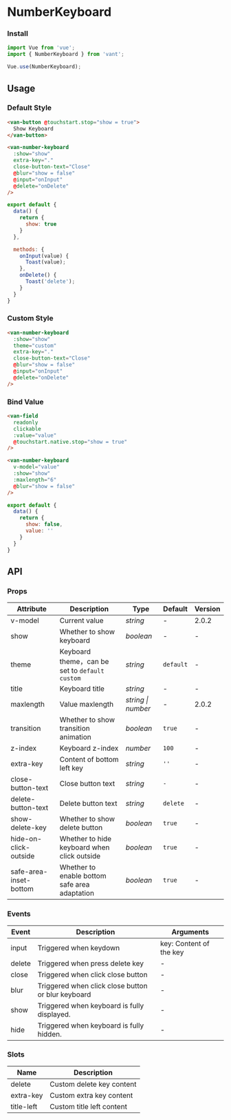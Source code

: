 # NumberKeyboard

### Install

``` javascript
import Vue from 'vue';
import { NumberKeyboard } from 'vant';

Vue.use(NumberKeyboard);
```

## Usage

### Default Style

```html
<van-button @touchstart.stop="show = true">
  Show Keyboard
</van-button>

<van-number-keyboard
  :show="show"
  extra-key="."
  close-button-text="Close"
  @blur="show = false"
  @input="onInput"
  @delete="onDelete"
/>
```

```javascript
export default {
  data() {
    return {
      show: true
    }
  },

  methods: {
    onInput(value) {
      Toast(value);
    },
    onDelete() {
      Toast('delete');
    }
  }
}
```

### Custom Style

```html
<van-number-keyboard
  :show="show"
  theme="custom"
  extra-key="."
  close-button-text="Close"
  @blur="show = false"
  @input="onInput"
  @delete="onDelete"
/>
```

### Bind Value

```html
<van-field
  readonly
  clickable
  :value="value"
  @touchstart.native.stop="show = true"
/>

<van-number-keyboard
  v-model="value"
  :show="show"
  :maxlength="6"
  @blur="show = false"
/>
```

```javascript
export default {
  data() {
    return {
      show: false,
      value: ''
    }
  }
}
```

## API

### Props

| Attribute | Description | Type | Default | Version |
|------|------|------|------|------|
| v-model | Current value | *string* | - | 2.0.2 |
| show | Whether to show keyboard | *boolean* | - | - |
| theme | Keyboard theme，can be set to `default` `custom` | *string* | `default` | - |
| title | Keyboard title | *string* | - | - |
| maxlength | Value maxlength | *string \| number* | - | 2.0.2 |
| transition | Whether to show transition animation | *boolean* | `true` | - |
| z-index | Keyboard z-index | *number* | `100` | - |
| extra-key | Content of bottom left key | *string* | `''` | - |
| close-button-text | Close button text | *string* | `-` | - |
| delete-button-text | Delete button text | *string* | `delete` | - |
| show-delete-key | Whether to show delete button | *boolean* | `true` | - |
| hide-on-click-outside | Whether to hide keyboard when click outside | *boolean* | `true` | - |
| safe-area-inset-bottom | Whether to enable bottom safe area adaptation | *boolean* | `true` | - |

### Events

| Event | Description | Arguments |
|------|------|------|
| input | Triggered when keydown | key: Content of the key |
| delete | Triggered when press delete key | - |
| close | Triggered when click close button | - |
| blur | Triggered when click close button or blur keyboard | - |
| show | Triggered when keyboard is fully displayed. | - |
| hide | Triggered when keyboard is fully hidden. | - |

### Slots

| Name | Description |
|------|------|
| delete | Custom delete key content |
| extra-key | Custom extra key content |
| title-left | Custom title left content |
